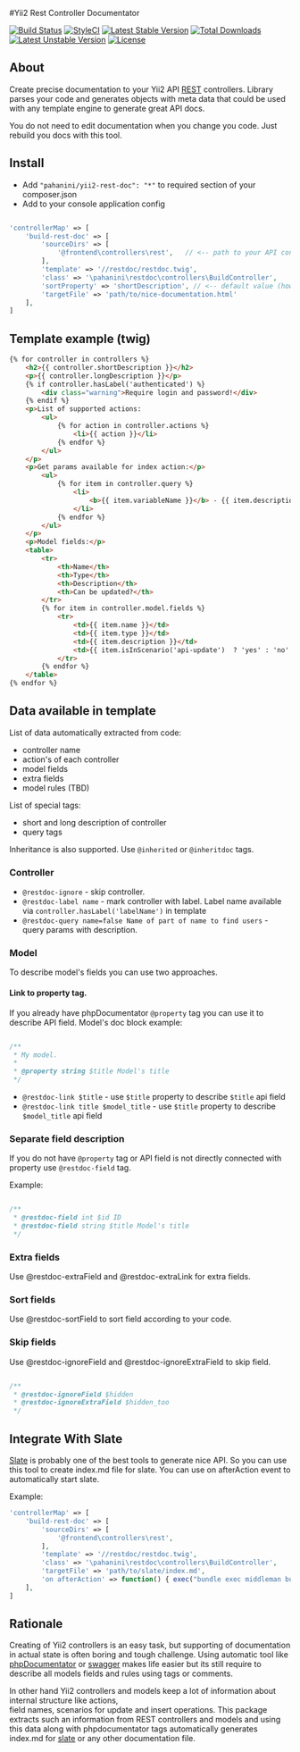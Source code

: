 #Yii2 Rest Controller Documentator

[![Build Status](https://travis-ci.org/pahanini/yii2-rest-doc.svg?branch=master)](https://travis-ci.org/pahanini/yii2-rest-doc)
[![StyleCI](https://styleci.io/repos/33711749/shield?branch=master)](https://styleci.io/repos/33711749)
[![Latest Stable Version](https://poser.pugx.org/pahanini/yii2-rest-doc/v/stable)](https://packagist.org/packages/pahanini/yii2-rest-doc) 
[![Total Downloads](https://poser.pugx.org/pahanini/yii2-rest-doc/downloads)](https://packagist.org/packages/pahanini/yii2-rest-doc) 
[![Latest Unstable Version](https://poser.pugx.org/pahanini/yii2-rest-doc/v/unstable)](https://packagist.org/packages/pahanini/yii2-rest-doc) 
[![License](https://poser.pugx.org/pahanini/yii2-rest-doc/license)](https://packagist.org/packages/pahanini/yii2-rest-doc)


## About

Create precise documentation to your Yii2 API [REST](http://www.yiiframework.com/doc-2.0/guide-rest-quick-start.html) 
controllers. Library parses your code and generates objects with meta data that could be used with any template 
engine to generate great API docs.

You do not need to edit documentation when you change you code. Just rebuild you docs with this tool.

## Install

- Add `"pahanini/yii2-rest-doc": "*"` to required section of your composer.json  
- Add to your console application config

``` php

'controllerMap' => [
	'build-rest-doc' => [
		'sourceDirs' => [
			'@frontend\controllers\rest',   // <-- path to your API controllers
		],
		'template' => '//restdoc/restdoc.twig', 
		'class' => '\pahanini\restdoc\controllers\BuildController',
		'sortProperty' => 'shortDescription', // <-- default value (how controllers will be sorted)
		'targetFile' => 'path/to/nice-documentation.html'
	],
]
```

## Template example (twig)

``` html 
{% for controller in controllers %}
	<h2>{{ controller.shortDescription }}</h2>
	<p>{{ controller.longDescription }}</p>
	{% if controller.hasLabel('authenticated') %}
		<div class="warning">Require login and password!</div>
	{% endif %}
	<p>List of supported actions:
		<ul>
			{% for action in controller.actions %}
				<li>{{ action }}</li>
			{% endfor %}
		</ul>
	</p>
	<p>Get params available for index action:</p>
		<ul>
			{% for item in controller.query %}
				<li>
					<b>{{ item.variableName }}</b> - {{ item.description }}, default - {{ item.defaultValue }}
				</li>
			{% endfor %}
		</ul>
	</p>
	<p>Model fields:</p>
	<table>
		<tr>
			<th>Name</th>
			<th>Type</th>
			<th>Description</th>
			<th>Can be updated?</th>
		</tr>
		{% for item in controller.model.fields %}
			<tr>
				<td>{{ item.name }}</td>
				<td>{{ item.type }}</td>
				<td>{{ item.description }}</td>
				<td>{{ item.isInScenario('api-update')  ? 'yes' : 'no' }}</td>
			</tr>
		{% endfor %}
	</table>
{% endfor %}
```

## Data available in template  

List of data automatically extracted from code:

- controller name
- action's of each controller
- model fields 
- extra fields
- model rules (TBD)

List of special tags:

- short and long description of controller
- query tags

Inheritance is also supported. Use `@inherited` or `@inheritdoc` tags.

### Controller
   
- `@restdoc-ignore` -  skip controller.
- `@restdoc-label name` -  mark controller with label. Label name available via `controller.hasLabel('labelName')` in template
- `@restdoc-query name=false Name of part of name to find users` - query params with description.

### Model

To describe model's fields you can use two approaches. 

#### Link to property tag.

If you already have phpDocumentator `@property` tag you can use it to describe API field. 
Model's doc block example:

```php

/**
 * My model.
 *
 * @property string $title Model's title
 */
```

* `@restdoc-link $title` - use `$title` property to describe `$title` api field   
* `@restdoc-link title $model_title` - use `$title` property to describe `$model_title` api field

### Separate field description

If you do not have `@property` tag or API field is not directly connected with property use `@restdoc-field` tag.
 
Example:
 
```php

/**
 * @restdoc-field int $id ID
 * @restdoc-field string $title Model's title
 */
```

### Extra fields

Use @restdoc-extraField and @restdoc-extraLink for extra fields.

### Sort fields

Use @restdoc-sortField to sort field according to your code.

### Skip fields

Use @restdoc-ignoreField and @restdoc-ignoreExtraField to skip field.

```php

/**
 * @restdoc-ignoreField $hidden
 * @restdoc-ignoreExtraField $hidden_too
 */
```

## Integrate With Slate

[Slate](https://github.com/tripit/slate) is probably one of the best tools to generate nice API. So you can 
use this tool to create index.md file for slate. You can use on afterAction event to automatically start slate.

Example:

``` php
'controllerMap' => [
	'build-rest-doc' => [
		'sourceDirs' => [
			'@frontend\controllers\rest',
		],
		'template' => '//restdoc/restdoc.twig',
		'class' => '\pahanini\restdoc\controllers\BuildController',
		'targetFile' => 'path/to/slate/index.md',
		'on afterAction' => function() { exec("bundle exec middleman build") }
	],
]
```
  
## Rationale

Creating of Yii2 controllers is an easy task, but supporting of documentation in actual state is often boring 
and tough challenge. Using automatic tool like [phpDocumentator](https://github.com/phpDocumentor/phpDocumentor2)
or [swagger](http://swagger.io/) makes life easier but its still require to describe all models fields 
and rules using tags or comments. 

In other hand Yii2 controllers and models keep a lot of information about internal structure like actions,  
field names, scenarios for update and insert operations. This package extracts such an information from 
REST controllers and models and using this data along with phpdocumentator tags automatically generates 
index.md for [slate](https://github.com/tripit/slate) or any other documentation file. 

